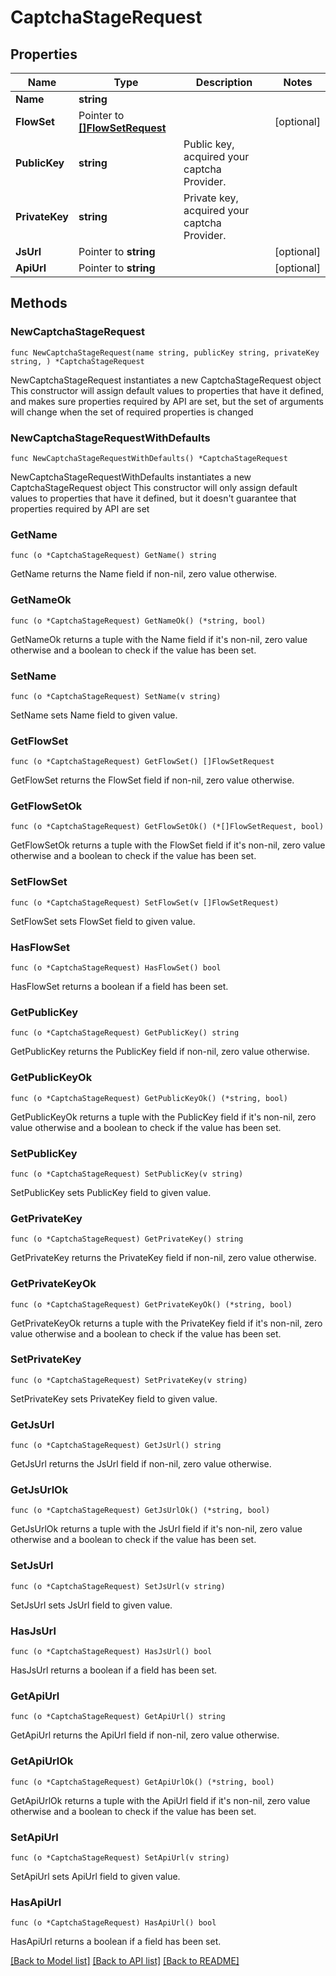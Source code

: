 # CaptchaStageRequest

## Properties

Name | Type | Description | Notes
------------ | ------------- | ------------- | -------------
**Name** | **string** |  | 
**FlowSet** | Pointer to [**[]FlowSetRequest**](FlowSetRequest.md) |  | [optional] 
**PublicKey** | **string** | Public key, acquired your captcha Provider. | 
**PrivateKey** | **string** | Private key, acquired your captcha Provider. | 
**JsUrl** | Pointer to **string** |  | [optional] 
**ApiUrl** | Pointer to **string** |  | [optional] 

## Methods

### NewCaptchaStageRequest

`func NewCaptchaStageRequest(name string, publicKey string, privateKey string, ) *CaptchaStageRequest`

NewCaptchaStageRequest instantiates a new CaptchaStageRequest object
This constructor will assign default values to properties that have it defined,
and makes sure properties required by API are set, but the set of arguments
will change when the set of required properties is changed

### NewCaptchaStageRequestWithDefaults

`func NewCaptchaStageRequestWithDefaults() *CaptchaStageRequest`

NewCaptchaStageRequestWithDefaults instantiates a new CaptchaStageRequest object
This constructor will only assign default values to properties that have it defined,
but it doesn't guarantee that properties required by API are set

### GetName

`func (o *CaptchaStageRequest) GetName() string`

GetName returns the Name field if non-nil, zero value otherwise.

### GetNameOk

`func (o *CaptchaStageRequest) GetNameOk() (*string, bool)`

GetNameOk returns a tuple with the Name field if it's non-nil, zero value otherwise
and a boolean to check if the value has been set.

### SetName

`func (o *CaptchaStageRequest) SetName(v string)`

SetName sets Name field to given value.


### GetFlowSet

`func (o *CaptchaStageRequest) GetFlowSet() []FlowSetRequest`

GetFlowSet returns the FlowSet field if non-nil, zero value otherwise.

### GetFlowSetOk

`func (o *CaptchaStageRequest) GetFlowSetOk() (*[]FlowSetRequest, bool)`

GetFlowSetOk returns a tuple with the FlowSet field if it's non-nil, zero value otherwise
and a boolean to check if the value has been set.

### SetFlowSet

`func (o *CaptchaStageRequest) SetFlowSet(v []FlowSetRequest)`

SetFlowSet sets FlowSet field to given value.

### HasFlowSet

`func (o *CaptchaStageRequest) HasFlowSet() bool`

HasFlowSet returns a boolean if a field has been set.

### GetPublicKey

`func (o *CaptchaStageRequest) GetPublicKey() string`

GetPublicKey returns the PublicKey field if non-nil, zero value otherwise.

### GetPublicKeyOk

`func (o *CaptchaStageRequest) GetPublicKeyOk() (*string, bool)`

GetPublicKeyOk returns a tuple with the PublicKey field if it's non-nil, zero value otherwise
and a boolean to check if the value has been set.

### SetPublicKey

`func (o *CaptchaStageRequest) SetPublicKey(v string)`

SetPublicKey sets PublicKey field to given value.


### GetPrivateKey

`func (o *CaptchaStageRequest) GetPrivateKey() string`

GetPrivateKey returns the PrivateKey field if non-nil, zero value otherwise.

### GetPrivateKeyOk

`func (o *CaptchaStageRequest) GetPrivateKeyOk() (*string, bool)`

GetPrivateKeyOk returns a tuple with the PrivateKey field if it's non-nil, zero value otherwise
and a boolean to check if the value has been set.

### SetPrivateKey

`func (o *CaptchaStageRequest) SetPrivateKey(v string)`

SetPrivateKey sets PrivateKey field to given value.


### GetJsUrl

`func (o *CaptchaStageRequest) GetJsUrl() string`

GetJsUrl returns the JsUrl field if non-nil, zero value otherwise.

### GetJsUrlOk

`func (o *CaptchaStageRequest) GetJsUrlOk() (*string, bool)`

GetJsUrlOk returns a tuple with the JsUrl field if it's non-nil, zero value otherwise
and a boolean to check if the value has been set.

### SetJsUrl

`func (o *CaptchaStageRequest) SetJsUrl(v string)`

SetJsUrl sets JsUrl field to given value.

### HasJsUrl

`func (o *CaptchaStageRequest) HasJsUrl() bool`

HasJsUrl returns a boolean if a field has been set.

### GetApiUrl

`func (o *CaptchaStageRequest) GetApiUrl() string`

GetApiUrl returns the ApiUrl field if non-nil, zero value otherwise.

### GetApiUrlOk

`func (o *CaptchaStageRequest) GetApiUrlOk() (*string, bool)`

GetApiUrlOk returns a tuple with the ApiUrl field if it's non-nil, zero value otherwise
and a boolean to check if the value has been set.

### SetApiUrl

`func (o *CaptchaStageRequest) SetApiUrl(v string)`

SetApiUrl sets ApiUrl field to given value.

### HasApiUrl

`func (o *CaptchaStageRequest) HasApiUrl() bool`

HasApiUrl returns a boolean if a field has been set.


[[Back to Model list]](../README.md#documentation-for-models) [[Back to API list]](../README.md#documentation-for-api-endpoints) [[Back to README]](../README.md)



